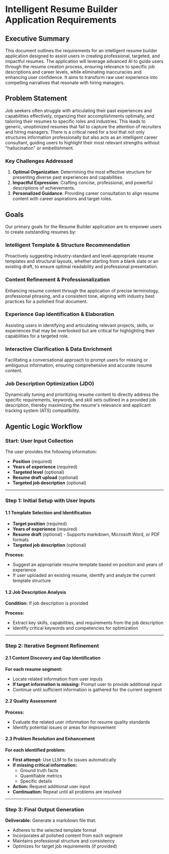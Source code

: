 # Intelligent Resume Builder Application Requirements

## Executive Summary

This document outlines the requirements for an intelligent resume builder application designed to assist users in creating professional, targeted, and impactful resumes. The application will leverage advanced AI to guide users through the resume creation process, ensuring relevance to specific job descriptions and career levels, while eliminating inaccuracies and enhancing user confidence. It aims to transform raw user experience into compelling narratives that resonate with hiring managers.

## Problem Statement

Job seekers often struggle with articulating their past experiences and capabilities effectively, organizing their accomplishments optimally, and tailoring their resumes to specific roles and industries. This leads to generic, unoptimized resumes that fail to capture the attention of recruiters and hiring managers. There is a critical need for a tool that not only structures information professionally but also acts as an intelligent career consultant, guiding users to highlight their most relevant strengths without "hallucination" or embellishment.

### Key Challenges Addressed

1. **Optimal Organization**: Determining the most effective structure for presenting diverse past experiences and capabilities.
2. **Impactful Expression**: Crafting concise, professional, and powerful descriptions of achievements.
3. **Personalized Guidance**: Providing career consultation to align resume content with career aspirations and target roles.

## Goals

Our primary goals for the Resume Builder application are to empower users to create outstanding resumes by:

### Intelligent Template & Structure Recommendation
Proactively suggesting industry-standard and level-appropriate resume templates and structural layouts, whether starting from a blank slate or an existing draft, to ensure optimal readability and professional presentation.

### Content Refinement & Professionalization
Enhancing resume content through the application of precise terminology, professional phrasing, and a consistent tone, aligning with industry best practices for a polished final document.

### Experience Gap Identification & Elaboration
Assisting users in identifying and articulating relevant projects, skills, or experiences that may be overlooked but are critical for highlighting their capabilities for a targeted role.

### Interactive Clarification & Data Enrichment
Facilitating a conversational approach to prompt users for missing or ambiguous information, ensuring comprehensive and accurate resume content.

### Job Description Optimization (JDO)
Dynamically tuning and prioritizing resume content to directly address the specific requirements, keywords, and skill sets outlined in a provided job description, thereby maximizing the resume's relevance and applicant tracking system (ATS) compatibility.

## Agentic Logic Workflow

### Start: User Input Collection

The user provides the following information:
- **Position** (required)
- **Years of experience** (required)
- **Targeted level** (optional)
- **Resume draft upload** (optional)
- **Targeted job description** (optional)

---

### Step 1: Initial Setup with User Inputs

#### 1.1 Template Selection and Identification
- **Target position** (required)
- **Years of experience** (required)
- **Resume draft** (optional) - Supports markdown, Microsoft Word, or PDF formats
- **Targeted job description** (optional)

**Process:**
- Suggest an appropriate resume template based on position and years of experience
- If user uploaded an existing resume, identify and analyze the current template structure

#### 1.2 Job Description Analysis
**Condition:** If job description is provided

**Process:**
- Extract key skills, capabilities, and requirements from the job description
- Identify critical keywords and competencies for optimization

---

### Step 2: Iterative Segment Refinement

#### 2.1 Content Discovery and Gap Identification
**For each resume segment:**
- Locate related information from user inputs
- **If target information is missing:** Prompt user to provide additional input
- Continue until sufficient information is gathered for the current segment

#### 2.2 Quality Assessment
**Process:**
- Evaluate the related user information for resume quality standards
- Identify potential issues or areas for improvement

#### 2.3 Problem Resolution and Enhancement
**For each identified problem:**
- **First attempt:** Use LLM to fix issues automatically
- **If missing critical information:** 
  - Ground truth facts
  - Quantifiable metrics
  - Specific details
- **Action:** Request additional user input
- **Continuation:** Repeat until all problems are resolved

---

### Step 3: Final Output Generation

**Deliverable:** Generate a markdown file that:
- Adheres to the selected template format
- Incorporates all polished content from each segment
- Maintains professional structure and consistency
- Optimizes for target job requirements (if provided)